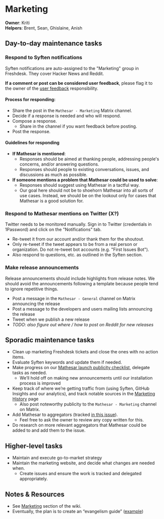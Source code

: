 # Marketing

**Owner**: Kriti  
**Helpers**: Brent, Sean, Ghislaine, Anish

## Day-to-day maintenance tasks

### Respond to Syften notifications

Syften notifications are auto-assigned to the "Marketing" group in Freshdesk. They cover Hacker News and Reddit.

**If a comment or post can be considered user feedback**, please flag it to the owner of the [user feedback](/archive/team/workflow/responsibilities/user-feedback) responsibility.

#### Process for responding:

- Share the post in the `Mathesar - Marketing` Matrix channel.
- Decide if a response is needed and who will respond.
- Compose a response.
    - Share in the channel if you want feedback before posting.
- Post the response.

#### Guidelines for responding

- **If Mathesar is mentioned**:
    - Responses should be aimed at thanking people, addressing people's concerns, and/or answering questions.
    - Responses should people to existing conversations, issues, and discussions as much as possible.
- **If someone mentions a problem that Mathesar could be used to solve**:
    - Responses should suggest using Mathesar in a tactful way.
    - Our goal here should not be to shoehorn Mathesar into all sorts of use cases. Instead, we should be on the lookout only for cases that Mathesar is a good solution for.

### Respond to Mathesar mentions on Twitter (X?)

Twitter needs to be monitored manually. Sign in to Twitter (credentials in 1Password) and click on the "Notifications" tab.

- Re-tweet it from our account and/or thank them for the shoutout.
- Only re-tweet if the tweet appears to be from a real person or organization. Do not re-tweet bot accounts (e.g. "First Issues Bot").
- Also respond to questions, etc. as outlined in the Syften section.

### Make release announcements

Release announcements should include highlights from release notes. We should avoid the announcements following a template because people tend to ignore repetitive things.

- Post a message in the `Mathesar - General` channel on Matrix announcing the release
- Post a message to the developers and users mailing lists announcing the release
- Tweet when we publish a new release
- *TODO: also figure out where / how to post on Reddit for new releases*

## Sporadic maintenance tasks

- Clean up marketing Freshdesk tickets and close the ones with no action items.
- Evaluate Syften keywords and update them if needed.
- Make progress on our [Mathesar launch publicity checklist](https://github.com/mathesar-foundation/mathesar-website/issues/78), delegate tasks as needed.
    - We’ll hold off on making new announcements until our installation process is improved
- Keep track of where we’re getting traffic from (using Syften, GitHub Insights and our analytics), and track notable sources in the [Marketing History](/marketing/history) page
    - Also post noteworthy publicity to the `Mathesar - Marketing` channel on Matrix.
- Add Mathesar to aggregators (tracked [in this issue](https://github.com/mathesar-foundation/mathesar-website/issues/84)).
    - Feel free to ask the owner to review any copy written for this.
- Do research on more relevant aggregators that Mathesar could be added to and add them to the issue.

## Higher-level tasks

- Maintain and execute go-to-market strategy
- Maintain the marketing website, and decide what changes are needed when.
    - Create issues and ensure the work is tracked and delegated appropriately.

## Notes & Resources

- See [Marketing](/marketing) section of the wiki.
- Eventually, the plan is to create an “evangelism guide” ([example](https://about.gitlab.com/handbook/marketing/community-relations/developer-evangelism/social-media/))
